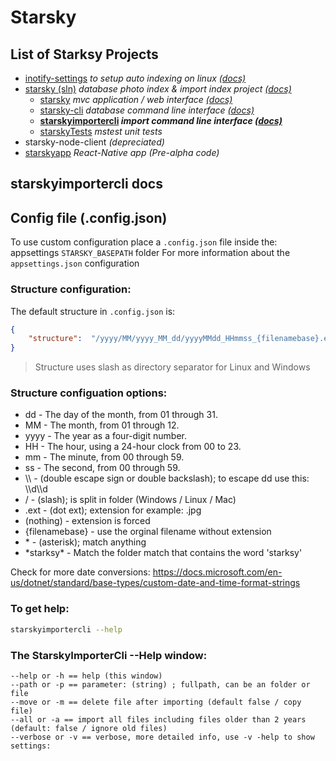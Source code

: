 # Starsky
## List of Starksy Projects
 - [inotify-settings](../../inotify-settings) _to setup auto indexing on linux [(docs)](../../inotify-settings/readme.md)_
 - [starsky (sln)](../../starsky) _database photo index & import index project [(docs)](../../starsky/readme.md)_
   - [starsky](../../starsky/starsky)  _mvc application / web interface [(docs)](../../starsky/starsky/readme.md)_
   - [starsky-cli](../../starsky/starsky-cli)  _database command line interface [(docs)](../../starsky/starsky-cli/readme.md)_
   - __[starskyimportercli](../../starsky/starskyimportercli)  _import command line interface [(docs)](../../starsky/starskyimportercli/readme.md)___
   - [starskyTests](../../starsky/starskyTests)  _mstest unit tests_
 - starsky-node-client  _(depreciated)_
 - [starskyapp](../../starskyapp) _React-Native app (Pre-alpha code)_

## starskyimportercli docs

## Config file (.config.json)
To use custom configuration place a `.config.json` file inside the: appsettings `STARSKY_BASEPATH` folder
For more information about the `appsettings.json` configuration

### Structure configuration:
The default structure in `.config.json` is:
```json
{
	"structure":  "/yyyy/MM/yyyy_MM_dd/yyyyMMdd_HHmmss_{filenamebase}.ext"
}
```
>   Structure uses slash as directory separator for Linux and Windows

### Structure configuation options:

- dd 	 -   The day of the month, from 01 through 31.
- MM 	 -   The month, from 01 through 12.
- yyyy 	-    The year as a four-digit number.
- HH 	 -   The hour, using a 24-hour clock from 00 to 23.
- mm 	 -   The minute, from 00 through 59.
- ss 	 -   The second, from 00 through 59.
- \\\     -      (double escape sign or double backslash); to escape dd use this: \\\d\\\d
- /     -       (slash); is split in folder (Windows / Linux / Mac)
- .ext   -       (dot ext); extension for example: .jpg
- (nothing)  -   extension is forced
- {filenamebase} - use the orginal filename without extension
- \*      -     (asterisk); match anything
- \*starksy\*    -   Match the folder match that contains the word 'starksy' 

Check for more date conversions:
https://docs.microsoft.com/en-us/dotnet/standard/base-types/custom-date-and-time-format-strings


### To get help:
```sh
starskyimportercli --help
```

### The StarskyImporterCli --Help window:
```
--help or -h == help (this window)
--path or -p == parameter: (string) ; fullpath, can be an folder or file
--move or -m == delete file after importing (default false / copy file)
--all or -a == import all files including files older than 2 years (default: false / ignore old files) 
--verbose or -v == verbose, more detailed info, use -v -help to show settings:
```